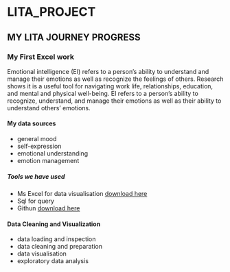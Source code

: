 # LITA_PROJECT

## MY LITA JOURNEY PROGRESS

### My First Excel work

Emotional intelligence (EI) refers to a person’s ability to understand and manage their emotions as well as recognize the feelings of others. Research shows it is a useful tool for navigating work life, relationships, education, and mental and physical well-being.
EI refers to a person’s ability to recognize, understand, and manage their emotions as well as their ability to understand others’ emotions.

#### My data sources
- general mood
- self-expression
-	emotional understanding
- emotion management

##### Tools we have used
- Ms Excel for data visualisation [download here](https//microsoft.com)
- Sql for query
- Githun [download here](https://www.microsoft,com)

#### Data Cleaning and Visualization
- data loading and inspection
- data cleaning and preparation
- data visualisation
- exploratory data analysis

  
